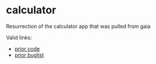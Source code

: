 calculator
==========

Resurrection of the calculator app that was pulled from gaia

Valid links:
* [prior code](https://github.com/mozilla-b2g/gaia/commits/master/apps/calculator)
* [prior buglist](https://bugzilla.mozilla.org/buglist.cgi?product=Boot2Gecko;component=Gaia%3A%3ACalculator;list_id=5445963)
